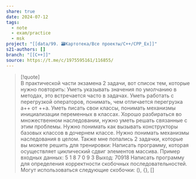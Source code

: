 ```yaml
---
share: true
date: 2024-07-12
tags:
  - note
  - exam/practice
  - msk
project: "[[data/99. 🗃️Картотека/Все проекты/C++/CPP_Ex]]"
s21-authors: []
branch: "[[C++]]"
source: https://t.me/c/1975595161/116855/
---
```


> [!quote]  
> В практической части экзамена 2 задачи, вот список тем, которые нужно повторить:
> Уметь указывать значения по умолчанию в методах, это встречается часто в задачах.
> Уметь работать с перегрузкой операторов, понимать, чем отличается перегрузка a++ от ++a.
> Уметь писать свои классы, понимать механизмы инициализации переменных в классах.
> Хорошо разбираться во множественном наследовании, нужно уметь решать связанные с этим проблемы. Нужно понимать как вызывать конструкторы базовых классов в дочернем классе.
> Нужно понимать механизмы наследования в целом.
> Также мне попались 2 задачки, которые вы можете решить для тренировки:
> Написать программу, которая осуществляет циклический сдвиг элементов массива. 
> Пример входных данных:
> 5
> 1 8 7 0 9
> 3
> Выход:
> 70918
> Написать программу для определения корректности скобочных последовательностей. Могут использоваться следующие скобочки: (), {}, []

